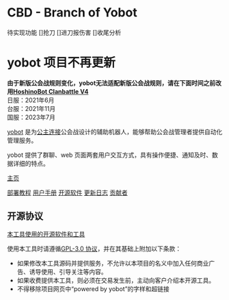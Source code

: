 # CBD - Branch of Yobot

待实现功能
[]抢刀
[]进刀报伤害
[]收尾分析

# yobot 项目不再更新

**由于新版公会战规则变化，yobot无法适配新版公会战规则，请在下面时间之前改用[HoshinoBot Clanbattle V4](https://ngabbs.com/read.php?tid=26540003)**  
日服：2021年6月  
台服：2021年11月  
国服：2023年7月

[yobot](./about.md) 是为[公主连接](https://priconne-redive.jp/)公会战设计的辅助机器人，能够帮助公会战管理者提供自动化管理服务。

yobot 提供了群聊、web 页面两套用户交互方式，具有操作便捷、通知及时、数据详细的特点。

[主页](https://yobot.win)

[部署教程](https://yobot.win/install/mirai/)
[用户手册](https://yobot.win/usage/manual/)
[开源软件](https://yobot.win/project/open-source/)
[更新日志](https://yobot.win/project/changelog/)
[贡献者](https://yobot.win/project/contributors/)

## 开源协议

[本工具使用的开源软件和工具](./project/open-source.md)

使用本工具时请遵循[GPL-3.0 协议](https://www.gnu.org/licenses/gpl-3.0.html)，并在其基础上附加以下条款：

- 如果修改本工具源码并提供服务，不允许以本项目的名义中加入任何商业广告、诱导使用、引导关注等内容。
- 如果收费提供本工具，则必须在交易发生前，主动向客户介绍本开源工具。
- 不得移除项目网页中“powered by yobot”的字样和超链接

